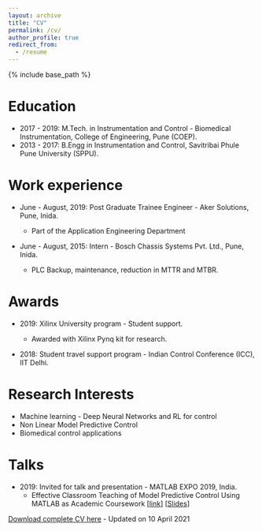 ```yaml
---
layout: archive
title: "CV"
permalink: /cv/
author_profile: true
redirect_from:
  - /resume
---
```


{% include base_path %}

Education
======
* 2017 - 2019: M.Tech. in Instrumentation and Control - Biomedical Instrumentation, College of Engineering, Pune (COEP).
* 2013 - 2017: B.Engg in Instrumentation and Control, Savitribai Phule Pune University (SPPU).

Work experience
======
* June - August, 2019: Post Graduate Trainee Engineer - Aker Solutions, Pune, Inida.
  * Part of the Application Engineering Department

* June - August, 2015: Intern - Bosch Chassis Systems Pvt. Ltd., Pune, Inida.
  * PLC Backup, maintenance, reduction in MTTR and MTBR.
  
Awards
======
* 2019: Xilinx University program - Student support.
  * Awarded with Xilinx Pynq kit for research.

* 2018: Student travel support program - Indian Control Conference (ICC), IIT Delhi.  

Research Interests
======
* Machine learning - Deep Neural Networks and RL for control 
* Non Linear Model Predictive Control 
* Biomedical control applications

Talks
======
* 2019: Invited for talk and presentation - MATLAB EXPO 2019, India. 
  * Effective Classroom Teaching of Model Predictive Control Using MATLAB as Academic Coursework [[link](https://www.matlabexpo.com/in/2019/proceedings.html)] [[Slides](https://www.matlabexpo.com/content/dam/mathworks/mathworks-dot-com/images/events/matlabexpo/in/2019/effective-classroom-teaching.pdf)]


[Download complete CV here](http://saketadhau.github.io/files/saket_CV.pdf) - Updated on 10 April 2021